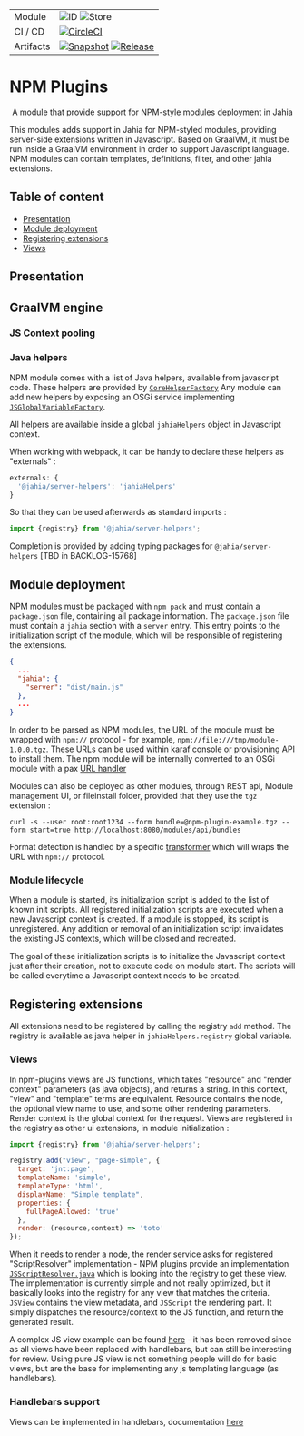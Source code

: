<!--
    Template for Readmes, see alternatives/examples here: https://github.com/matiassingers/awesome-readme
-->

<!--
    Badges provides a quick glance at the state of the repository and pointers to external resources.
    More can be generated from here: https://shields.io/
-->

|           |                                                                                                                                                                                                                                                                                                                                                                                                                                                 |
| --------- | ----------------------------------------------------------------------------------------------------------------------------------------------------------------------------------------------------------------------------------------------------------------------------------------------------------------------------------------------------------------------------------------------------------------------------------------------- |
| Module    | ![ID](https://img.shields.io/badge/ID-npm--plugins-blue) ![Store](https://img.shields.io/badge/Jahia%20Store-No-red) |
| CI / CD   | [![CircleCI](https://circleci.com/gh/Jahia/npm-plugins/tree/main.svg?style=shield)](https://app.circleci.com/pipelines/github/Jahia/npm-plugins) |
| Artifacts | [![Snapshot](https://img.shields.io/badge/Snapshot-Nexus-blue)](https://devtools.jahia.com/nexus/content/repositories/jahia-snapshots/org/jahia/modules/npm-plugins/) [![Release](https://img.shields.io/badge/Release-Nexus-blue)](https://devtools.jahia.com/nexus/content/repositories/jahia-releases/org/jahia/modules/npm-plugins/) |

# NPM Plugins

<p align="center">A module that provide support for NPM-style modules deployment in Jahia</p>

<p align="left">This modules adds support in Jahia for NPM-styled modules, providing server-side extensions written in Javascript. 
Based on GraalVM, it must be run inside a GraalVM environment in order to support Javascript language. NPM modules can contain templates, 
definitions, filter, and other jahia extensions.
</p>

## Table of content

- [Presentation](#presentation)
- [Module deployment](#module-deployment)
- [Registering extensions](#registering-extensions)
- [Views](#views)

## Presentation

## GraalVM engine

### JS Context pooling

### Java helpers

NPM module comes with a list of Java helpers, available from javascript code. These helpers are provided by [`CoreHelperFactory`](./src/main/java/org/jahia/modules/npmplugins/helpers/CoreHelperFactory.java)
Any module can add new helpers by exposing an OSGi service implementing [`JSGlobalVariableFactory`](./src/main/java/org/jahia/modules/npmplugins/jsengine/JSGlobalVariableFactory.java).

All helpers are available inside a global `jahiaHelpers` object in Javascript context.

When working with webpack, it can be handy to declare these helpers as "externals" : 
```js
externals: {
  '@jahia/server-helpers': 'jahiaHelpers'
}
```

So that they can be used afterwards as standard imports :
```javascript
import {registry} from '@jahia/server-helpers';
```

Completion is provided by adding typing packages for `@jahia/server-helpers` [TBD in BACKLOG-15768]

## Module deployment

NPM modules must be packaged with `npm pack` and must contain a `package.json` file, containing all package information. 
The `package.json` file must contain a `jahia` section with a `server` entry. This entry points to the initialization script of the module, which will be responsible of registering the extensions.

```json
{
  ...
  "jahia": {
    "server": "dist/main.js"
  },
  ...
}
```

In order to be parsed as NPM modules, the URL of the module must be wrapped with `npm://` protocol - for example, `npm://file:///tmp/module-1.0.0.tgz`. 
These URLs can be used within karaf console or provisioning API to install them.
The npm module will be internally converted to an OSGi module with a pax [URL handler](./src/main/java/org/jahia/modules/npmplugins/npmhandler/NpmProtocolStreamHandler.java) 

Modules can also be deployed as other modules, through REST api, Module management UI, or fileinstall folder, provided that they use the `tgz` extension :

```shell
curl -s --user root:root1234 --form bundle=@npm-plugin-example.tgz --form start=true http://localhost:8080/modules/api/bundles
```

Format detection is handled by a specific [transformer](./src/main/java/org/jahia/modules/npmplugins/npmhandler/FileinstallTgzTransformer.java) which will wraps the URL with `npm://` protocol.

### Module lifecycle

When a module is started, its initialization script is added to the list of known init scripts. All registered initialization scripts are executed when a new Javascript context is created.
If a module is stopped, its script is unregistered. Any addition or removal of an initialization script invalidates the existing JS contexts, which will be closed and recreated.

The goal of these initialization scripts is to initialize the Javascript context just after their creation, not to execute code on module start. The scripts will be called everytime a Javascript context needs to be created.

## Registering extensions

All extensions need to be registered by calling the registry `add` method. The registry is available as java helper in `jahiaHelpers.registry` global variable.

### Views

In npm-plugins views are JS functions, which takes "resource" and "render context" parameters (as java objects), and returns a string. In this context, "view" and "template" terms are equivalent. Resource contains the node, the optional view name to use, and some other rendering parameters. Render context is the global context for the request. Views are registered in the registry as other ui extensions, in module initialization :

```javascript
import {registry} from '@jahia/server-helpers';

registry.add("view", "page-simple", {
  target: 'jnt:page',
  templateName: 'simple',
  templateType: 'html',
  displayName: "Simple template",
  properties: {
    fullPageAllowed: 'true'
  },
  render: (resource,context) => 'toto'
});
```

When it needs to render a node, the render service asks for registered "ScriptResolver" implementation - NPM plugins provide an implementation [`JSScriptResolver.java`](./src/main/java/org/jahia/modules/npmplugins/views/JSScriptResolver.java) which is looking into the registry to get these view. 
The implementation is currently simple and not really optimized, but it basically looks into the registry for any view that matches the criteria. `JSView` contains the view metadata, and `JSScript` the rendering part. It simply dispatches the resource/context to the JS function, and return the generated result. 

A complex JS view example can be found [here](https://github.com/Jahia/npm-plugin-example/blob/8e111d7303a81a48dd064e1c75a1a31797e4d126/src/views/test/test.js) - it has been removed since as all views have been replaced with handlebars, but can still be interesting for review. Using pure JS view is not something people will do for basic views, but are the base for implementing any js templating language (as handlebars).

### Handlebars support

Views can be implemented in handlebars, documentation [here](./handlebars.md)

